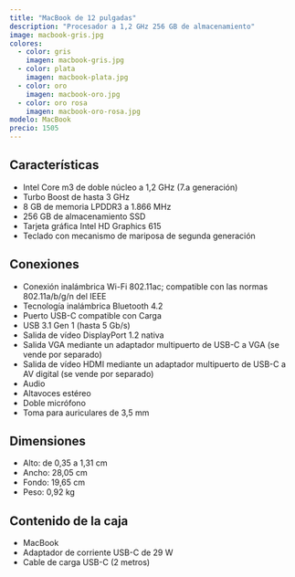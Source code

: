 ```yaml
---
title: "MacBook de 12 pulgadas"
description: "Procesador a 1,2 GHz 256 GB de almacenamiento"
image: macbook-gris.jpg
colores:
  - color: gris
    imagen: macbook-gris.jpg
  - color: plata
    imagen: macbook-plata.jpg
  - color: oro
    imagen: macbook-oro.jpg
  - color: oro rosa
    imagen: macbook-oro-rosa.jpg
modelo: MacBook
precio: 1505
---
```


## Características

  - Intel Core m3 de doble núcleo a 1,2 GHz (7.a generación)
  - Turbo Boost de hasta 3 GHz
  - 8 GB de memoria LPDDR3 a 1.866 MHz
  - 256 GB de almacenamiento SSD
  - Tarjeta gráfica Intel HD Graphics 615
  - Teclado con mecanismo de mariposa de segunda generación

## Conexiones

  - Conexión inalámbrica Wi-Fi 802.11ac; compatible con las normas 802.11a/b/g/n del IEEE
  - Tecnología inalámbrica Bluetooth 4.2
  - Puerto USB-C compatible con Carga
  - USB 3.1 Gen 1 (hasta 5 Gb/s)
  - Salida de vídeo DisplayPort 1.2 nativa
  - Salida VGA mediante un adaptador multipuerto de USB-C a VGA (se vende por separado)
  - Salida de vídeo HDMI mediante un adaptador multipuerto de USB-C a AV digital (se vende por separado)
  - Audio
  - Altavoces estéreo
  - Doble micrófono
  - Toma para auriculares de 3,5 mm

## Dimensiones
  - Alto: de 0,35 a 1,31 cm
  - Ancho: 28,05 cm
  - Fondo: 19,65 cm
  - Peso: 0,92 kg

## Contenido de la caja

  - MacBook
  - Adaptador de corriente USB-C de 29 W
  - Cable de carga USB-C (2 metros)

